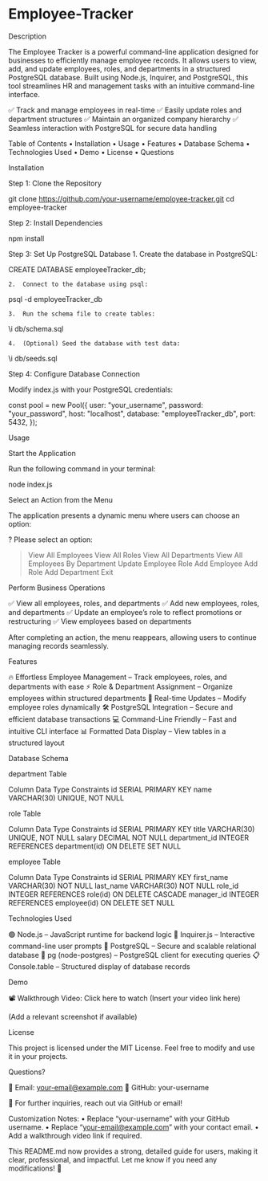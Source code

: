 # Employee-Tracker


Description

The Employee Tracker is a powerful command-line application designed for businesses to efficiently manage employee records. It allows users to view, add, and update employees, roles, and departments in a structured PostgreSQL database. Built using Node.js, Inquirer, and PostgreSQL, this tool streamlines HR and management tasks with an intuitive command-line interface.

✅ Track and manage employees in real-time
✅ Easily update roles and department structures
✅ Maintain an organized company hierarchy
✅ Seamless interaction with PostgreSQL for secure data handling

Table of Contents
	•	Installation
	•	Usage
	•	Features
	•	Database Schema
	•	Technologies Used
	•	Demo
	•	License
	•	Questions

Installation

Step 1: Clone the Repository

git clone https://github.com/your-username/employee-tracker.git
cd employee-tracker

Step 2: Install Dependencies

npm install

Step 3: Set Up PostgreSQL Database
	1.	Create the database in PostgreSQL:

CREATE DATABASE employeeTracker_db;


	2.	Connect to the database using psql:

psql -d employeeTracker_db


	3.	Run the schema file to create tables:

\i db/schema.sql


	4.	(Optional) Seed the database with test data:

\i db/seeds.sql



Step 4: Configure Database Connection

Modify index.js with your PostgreSQL credentials:

const pool = new Pool({
  user: "your_username",
  password: "your_password",
  host: "localhost",
  database: "employeeTracker_db",
  port: 5432,
});

Usage

Start the Application

Run the following command in your terminal:

node index.js

Select an Action from the Menu

The application presents a dynamic menu where users can choose an option:

? Please select an option:
  > View All Employees
    View All Roles
    View All Departments
    View All Employees By Department
    Update Employee Role
    Add Employee
    Add Role
    Add Department
    Exit

Perform Business Operations

✅ View all employees, roles, and departments
✅ Add new employees, roles, and departments
✅ Update an employee’s role to reflect promotions or restructuring
✅ View employees based on departments

After completing an action, the menu reappears, allowing users to continue managing records seamlessly.

Features

🔥 Effortless Employee Management – Track employees, roles, and departments with ease
⚡ Role & Department Assignment – Organize employees within structured departments
🔄 Real-time Updates – Modify employee roles dynamically
🛠 PostgreSQL Integration – Secure and efficient database transactions
💻 Command-Line Friendly – Fast and intuitive CLI interface
📊 Formatted Data Display – View tables in a structured layout

Database Schema

department Table

Column	Data Type	Constraints
id	SERIAL	PRIMARY KEY
name	VARCHAR(30)	UNIQUE, NOT NULL

role Table

Column	Data Type	Constraints
id	SERIAL	PRIMARY KEY
title	VARCHAR(30)	UNIQUE, NOT NULL
salary	DECIMAL	NOT NULL
department_id	INTEGER	REFERENCES department(id) ON DELETE SET NULL

employee Table

Column	Data Type	Constraints
id	SERIAL	PRIMARY KEY
first_name	VARCHAR(30)	NOT NULL
last_name	VARCHAR(30)	NOT NULL
role_id	INTEGER	REFERENCES role(id) ON DELETE CASCADE
manager_id	INTEGER	REFERENCES employee(id) ON DELETE SET NULL

Technologies Used

🟢 Node.js – JavaScript runtime for backend logic
🔵 Inquirer.js – Interactive command-line user prompts
🐘 PostgreSQL – Secure and scalable relational database
📡 pg (node-postgres) – PostgreSQL client for executing queries
📋 Console.table – Structured display of database records

Demo

📽 Walkthrough Video: Click here to watch (Insert your video link here)

 (Add a relevant screenshot if available)

License

This project is licensed under the MIT License. Feel free to modify and use it in your projects.

Questions?

📧 Email: your-email@example.com
🔗 GitHub: your-username

🚀 For further inquiries, reach out via GitHub or email!

Customization Notes:
	•	Replace “your-username” with your GitHub username.
	•	Replace “your-email@example.com” with your contact email.
	•	Add a walkthrough video link if required.

This README.md now provides a strong, detailed guide for users, making it clear, professional, and impactful. Let me know if you need any modifications! 🚀